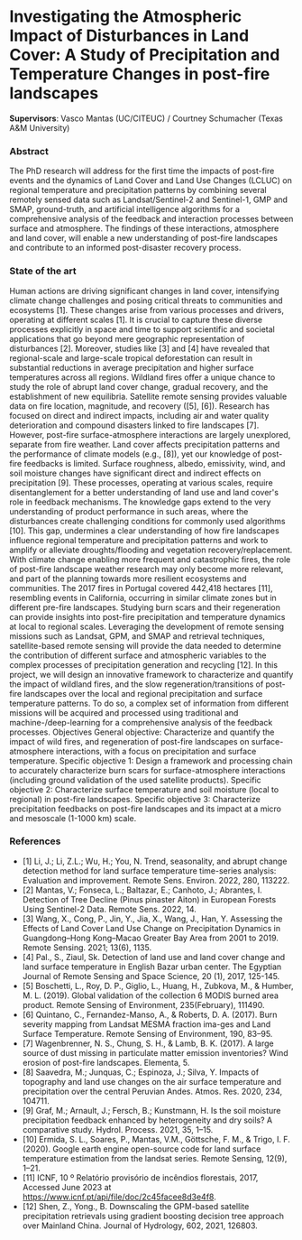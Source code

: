 # **Investigating the Atmospheric Impact of Disturbances in Land Cover: A Study of Precipitation and Temperature Changes in post-fire landscapes**


**Supervisors**: Vasco Mantas (UC/CITEUC) / Courtney Schumacher (Texas A&M University)

### Abstract
The PhD research will address for the first time the impacts of post-fire events and the dynamics of Land Cover and Land Use Changes (LCLUC) on regional temperature and precipitation patterns by combining several remotely sensed data such as Landsat/Sentinel-2 and Sentinel-1, GMP and SMAP, ground-truth, and artificial intelligence algorithms for a comprehensive analysis of the feedback and interaction processes between surface and atmosphere. The findings of these interactions, atmosphere and land cover, will enable a new understanding of post-fire landscapes and contribute to an informed post-disaster recovery process.

### State of the art
Human actions are driving significant changes in land cover, intensifying climate change challenges and posing critical threats to communities and ecosystems [1]. These changes arise from various processes and drivers, operating at different scales [1]. It is crucial to capture these diverse processes explicitly in space and time to support scientific and societal applications that go beyond mere geographic representation of disturbances [2]. Moreover, studies like [3] and [4] have revealed that regional-scale and large-scale tropical deforestation can result in substantial reductions in average precipitation and higher surface temperatures across all regions.
Wildland fires offer a unique chance to study the role of abrupt land cover change, gradual recovery, and the establishment of new equilibria. Satellite remote sensing provides valuable data on fire location, magnitude, and recovery ([5], [6]). Research has focused on direct and indirect impacts, including air and water quality deterioration and compound disasters linked to fire landscapes [7]. However, post-fire surface-atmosphere interactions are largely unexplored, separate from fire weather. Land cover affects precipitation patterns and the performance of climate models (e.g., [8]), yet our knowledge of post-fire feedbacks is limited. Surface roughness, albedo, emissivity, wind, and soil moisture changes have significant direct and indirect effects on precipitation [9]. These processes, operating at various scales, require disentanglement for a better understanding of land use and land cover's role in feedback mechanisms.
The knowledge gaps extend to the very understanding of product performance in such areas, where the disturbances create challenging conditions for commonly used algorithms [10]. This gap, undermines a clear understanding of how fire landscapes influence regional temperature and precipitation patterns and work to amplify or alleviate droughts/flooding and vegetation recovery/replacement. With climate change enabling more frequent and catastrophic fires, the role of post-fire landscape weather research may only become more relevant, and part of the planning towards more resilient ecosystems and communities. 
The 2017 fires in Portugal covered 442,418 hectares [11], resembling events in California, occurring in similar climate zones but in different pre-fire landscapes. Studying burn scars and their regeneration can provide insights into post-fire precipitation and temperature dynamics at local to regional scales. Leveraging the development of remote sensing missions such as Landsat, GPM, and SMAP and retrieval techniques, satellite-based remote sensing will provide the data needed to determine the contribution of different surface and atmospheric variables to the complex processes of precipitation generation and recycling [12].
In this project, we will design an innovative framework to characterize and quantify the impact of wildland fires, and the slow regeneration/transitions of post-fire landscapes over the local and regional precipitation and surface temperature patterns. To do so, a complex set of information from different missions will be acquired and processed using traditional and machine-/deep-learning for a comprehensive analysis of the feedback processes.
Objectives
General objective: Characterize and quantify the impact of wild fires, and regeneration of post-fire landscapes on surface-atmosphere interactions, with a focus on precipitation and surface temperature.
Specific objective 1: Design a framework and processing chain to accurately characterize burn scars for surface-atmosphere interactions (including ground validation of the used satellite products).
Specific objective 2: Characterize surface temperature and soil moisture (local to regional) in post-fire landscapes.
Specific objective 3: Characterize precipitation feedbacks on post-fire landscapes and its impact at a micro and mesoscale (1-1000 km) scale.

### References
- [1] Li, J.; Li, Z.L.; Wu, H.; You, N. Trend, seasonality, and abrupt change detection method for land surface temperature time-series analysis: Evaluation and improvement. Remote Sens. Environ. 2022, 280, 113222.
- [2] Mantas, V.; Fonseca, L.; Baltazar, E.; Canhoto, J.; Abrantes, I. Detection of Tree Decline (Pinus pinaster Aiton) in European Forests Using Sentinel-2 Data. Remote Sens. 2022, 14.
- [3] Wang, X., Cong, P., Jin, Y., Jia, X., Wang, J., Han, Y. Assessing the Effects of Land Cover Land Use Change on Precipitation Dynamics in Guangdong–Hong Kong–Macao Greater Bay Area from 2001 to 2019. Remote Sensing. 2021; 13(6), 1135. 
- [4] Pal., S., Ziaul, Sk. Detection of land use and land cover change and land surface temperature in English Bazar urban center. The Egyptian Journal of Remote Sensing and Space Science, 20 (1), 2017, 125-145.
- [5] Boschetti, L., Roy, D. P., Giglio, L., Huang, H., Zubkova, M., & Humber, M. L. (2019). Global validation of the collection 6 MODIS burned area product. Remote Sensing of Environment, 235(February), 111490.
- [6] Quintano, C., Fernandez-Manso, A., & Roberts, D. A. (2017). Burn severity mapping from Landsat MESMA fraction ima-ges and Land Surface Temperature. Remote Sensing of Environment, 190, 83–95.
- [7] Wagenbrenner, N. S., Chung, S. H., & Lamb, B. K. (2017). A large source of dust missing in particulate matter emission inventories? Wind erosion of post-fire landscapes. Elementa, 5.
- [8] Saavedra, M.; Junquas, C.; Espinoza, J.; Silva, Y. Impacts of topography and land use changes on the air surface temperature and precipitation over the central Peruvian Andes. Atmos. Res. 2020, 234, 104711.
- [9] Graf, M.; Arnault, J.; Fersch, B.; Kunstmann, H. Is the soil moisture precipitation feedback enhanced by heterogeneity and dry soils? A comparative study. Hydrol. Process. 2021, 35, 1–15.
- [10] Ermida, S. L., Soares, P., Mantas, V.M., Göttsche, F. M., & Trigo, I. F. (2020). Google earth engine open-source code for land surface temperature estimation from the landsat series. Remote Sensing, 12(9), 1–21. 
- [11] ICNF, 10 º Relatório provisório de incêndios florestais, 2017, Accessed June 2023 at https://www.icnf.pt/api/file/doc/2c45facee8d3e4f8.
- [12] Shen, Z., Yong., B. Downscaling the GPM-based satellite precipitation retrievals using gradient boosting decision tree approach over Mainland China. Journal of Hydrology, 602, 2021, 126803.
